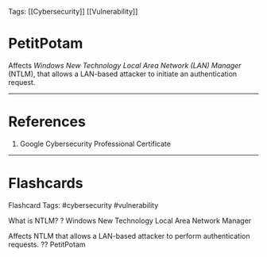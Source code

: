 Tags: [[Cybersecurity]] [[Vulnerability]]
# PetitPotam

Affects *Windows New Technology Local Area Network (LAN) Manager* (NTLM), that allows a LAN-based attacker to initiate an authentication request.

---
# References

1. Google Cybersecurity Professional Certificate

---
# Flashcards

Flashcard Tags: #cybersecurity #vulnerability 

What is NTLM?
?
Windows New Technology Local Area Network Manager
<!--SR:!2024-05-06,9,268-->

Affects NTLM that allows a LAN-based attacker to perform authentication requests.
??
PetitPotam
<!--SR:!2024-04-29,3,248!2024-04-28,1,190-->